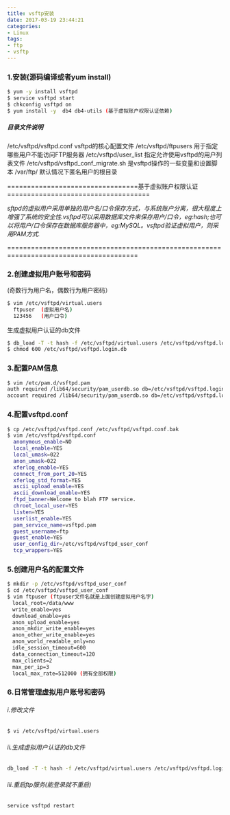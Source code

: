 ```yaml
---
title: vsftp安装
date: 2017-03-19 23:44:21
categories:
- Linux
tags:
- ftp
- vsftp
---
```

<!-- more -->
### 1.安装(源码编译或者yum install)

```bash
$ yum -y install vsftpd
$ service vsftpd start
$ chkconfig vsftpd on
$ yum install -y  db4 db4-utils (基于虚拟账户权限认证依赖)
```

##### 目录文件说明

  /etc/vsftpd/vsftpd.conf              vsftpd的核心配置文件
  /etc/vsftpd/ftpusers                 用于指定哪些用户不能访问FTP服务器
  /etc/vsftpd/user_list                指定允许使用vsftpd的用户列表文件
  /etc/vsftpd/vsftpd_conf_migrate.sh   是vsftpd操作的一些变量和设置脚本
  /var/ftp/                            默认情况下匿名用户的根目录

=================================基于虚拟账户权限认证====================================

_sftpd的虚拟用户采用单独的用户名/口令保存方式，与系统账户分离，很大程度上增强了系统的安全性.vsftpd可以采用数据库文件来保存用户/口令，eg:hash;也可以将用户/口令保存在数据库服务器中，eg:MySQL。vsftpd验证虚拟用户，则采用PAM方式._

=======================================================================================

### 2.创建虚拟用户账号和密码

 (奇数行为用户名，偶数行为用户密码）

```bash
$ vim /etc/vsftpd/virtual.users
  ftpuser  (虚拟用户名)
  123456   (用户口令)
```

生成虚拟用户认证的db文件

```bash
$ db_load -T -t hash -f /etc/vsftpd/virtual.users /etc/vsftpd/vsftpd.login.db
$ chmod 600 /etc/vsftpd/vsftpd.login.db
```

### 3.配置PAM信息

```bash
$ vim /etc/pam.d/vsftpd.pam
auth required /lib64/security/pam_userdb.so db=/etc/vsftpd/vsftpd.login
account required /lib64/security/pam_userdb.so db=/etc/vsftpd/vsftpd.login
```

###  4.配置vsftpd.conf

```bash
$ cp /etc/vsftpd/vsftpd.conf /etc/vsftpd/vsftpd.conf.bak
$ vim /etc/vsftpd/vsftpd.conf
  anonymous_enable=NO
  local_enable=YES
  local_umask=022
  anon_umask=022   
  xferlog_enable=YES
  connect_from_port_20=YES
  xferlog_std_format=YES
  ascii_upload_enable=YES
  ascii_download_enable=YES
  ftpd_banner=Welcome to blah FTP service.
  chroot_local_user=YES
  listen=YES
  userlist_enable=YES
  pam_service_name=vsftpd.pam
  guest_username=ftp
  guest_enable=YES
  user_config_dir=/etc/vsftpd/vsftpd_user_conf
  tcp_wrappers=YES
```

###  5.创建用户名的配置文件

```bash
$ mkdir -p /etc/vsftpd/vsftpd_user_conf
$ cd /etc/vsftpd/vsftpd_user_conf
$ vim ftpuser (ftpuser文件名就是上面创建虚拟用户名字)
　local_root=/data/www
　write_enable=yes
　download_enable=yes
　anon_upload_enable=yes
　anon_mkdir_write_enable=yes
　anon_other_write_enable=yes
　anon_world_readable_only=no
　idle_session_timeout=600
　data_connection_timeout=120
　max_clients=2
　max_per_ip=3
　local_max_rate=512000 (拥有全部权限)
```

###  6.日常管理虚拟用户账号和密码

###### i.修改文件

   ```bash
$ vi /etc/vsftpd/virtual.users
   ```

###### ii.生成虚拟用户认证的db文件

   ```bash
db_load -T -t hash -f /etc/vsftpd/virtual.users /etc/vsftpd/vsftpd.login.db
   ```

###### iii.重启ftp服务(能登录就不重启)

   ```bash
service vsftpd restart
   ```
